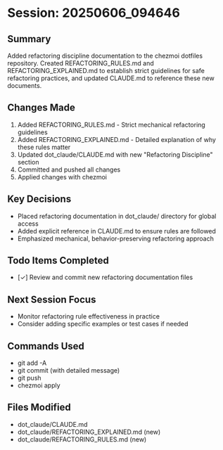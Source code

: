 # Session: 20250606_094646

## Summary
Added refactoring discipline documentation to the chezmoi dotfiles repository. Created REFACTORING_RULES.md and REFACTORING_EXPLAINED.md to establish strict guidelines for safe refactoring practices, and updated CLAUDE.md to reference these new documents.

## Changes Made
1. Added REFACTORING_RULES.md - Strict mechanical refactoring guidelines
2. Added REFACTORING_EXPLAINED.md - Detailed explanation of why these rules matter
3. Updated dot_claude/CLAUDE.md with new "Refactoring Discipline" section
4. Committed and pushed all changes
5. Applied changes with chezmoi

## Key Decisions
- Placed refactoring documentation in dot_claude/ directory for global access
- Added explicit reference in CLAUDE.md to ensure rules are followed
- Emphasized mechanical, behavior-preserving refactoring approach

## Todo Items Completed
- [✓] Review and commit new refactoring documentation files

## Next Session Focus
- Monitor refactoring rule effectiveness in practice
- Consider adding specific examples or test cases if needed

## Commands Used
- git add -A
- git commit (with detailed message)
- git push
- chezmoi apply

## Files Modified
- dot_claude/CLAUDE.md
- dot_claude/REFACTORING_EXPLAINED.md (new)
- dot_claude/REFACTORING_RULES.md (new)
